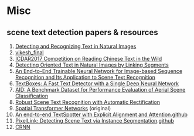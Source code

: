 # Misc


## scene text detection papers & resources
1. [Detecting and Recognizing Text in Natural Images](https://www.youtube.com/watch?v=Vb0adWGfWqo)  
2. [vikesh_final](http://cs231n.stanford.edu/reports/2015/pdfs/vikesh_final.pdf)  
3. [ICDAR2017 Competition on Reading Chinese Text in the Wild](https://vision.cornell.edu/se3/wp-content/uploads/2017/08/PID4980421.pdf)  
4. [Detecting Oriented Text in Natural Images by Linking Segments](https://www.researchgate.net/publication/315454607_Detecting_Oriented_Text_in_Natural_Images_by_Linking_Segments)  
5. [An End-to-End Trainable Neural Network for Image-based Sequence Recognition and Its Application to Scene Text Recognition](https://arxiv.org/abs/1507.05717)  
6. [TextBoxes: A Fast Text Detector with a Single Deep Neural Network](https://arxiv.org/abs/1611.06779)  
7. [AID: A Benchmark Dataset for Performance Evaluation of Aerial Scene Classification](https://arxiv.org/abs/1608.05167)  
8. [Robust Scene Text Recognition with Automatic Rectification](https://arxiv.org/abs/1603.03915) 
9. [Spatial Transformer Networks](https://arxiv.org/abs/1506.02025) (original)
9. [An end-to-end TextSpotter with Explicit Alignment and Attention](https://arxiv.org/abs/1803.03474).[github](https://github.com/tonghe90/textspotter)  
10. [PixelLink: Detecting Scene Text via Instance Segmentation](https://arxiv.org/abs/1801.01315).[github](https://github.com/ZJULearning/pixel_link)   
11. [CRNN](https://github.com/AKSHAYUBHAT/DeepVideoAnalytics/tree/master/docs/experiments/ocr)   
